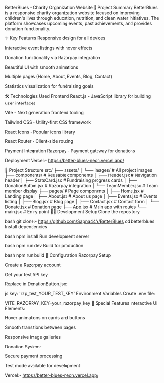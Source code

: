 BetterBlues - Charity Organization Website
📝 Project Summary
BetterBlues is a responsive charity organization website focused on improving children's lives through education, nutrition, and clean water initiatives. The platform showcases upcoming events, past achievements, and provides donation functionality.

✨ Key Features
Responsive design for all devices

Interactive event listings with hover effects

Donation functionality via Razorpay integration

Beautiful UI with smooth animations

Multiple pages (Home, About, Events, Blog, Contact)

Statistics visualization for fundraising goals

🛠️ Technologies Used
Frontend
React.js - JavaScript library for building user interfaces

Vite - Next generation frontend tooling

Tailwind CSS - Utility-first CSS framework

React Icons - Popular icons library

React Router - Client-side routing

Payment Integration
Razorpay - Payment gateway for donations

Deployment
Vercel:- https://better-blues-neon.vercel.app/

📂 Project Structure
src/
├── assets/
│   └── images/          # All project images
├── components/          # Reusable components
│   ├── Header.jsx       # Navigation header
│   ├── StatsCard.jsx    # Fundraising progress cards
│   ├── DonationButton.jsx # Razorpay integration
│   └── TeamMember.jsx   # Team member display
├── pages/               # Page components
│   ├── Home.jsx         # Landing page
│   ├── About.jsx        # About us page
│   ├── Events.jsx       # Events listing
│   ├── Blog.jsx         # Blog page
│   ├── Contact.jsx      # Contact form
│   └── Donate.jsx       # Donation page
├── App.jsx              # Main app with routes
└── main.jsx             # Entry point
🧑‍💻 Development Setup
Clone the repository

bash
git clone:- https://github.com/Sapna44Y/BetterBlues
cd betterblues
Install dependencies

bash
npm install
Run development server

bash
npm run dev
Build for production

bash
npm run build
🔧 Configuration
Razorpay Setup

Create a Razorpay account

Get your test API key

Replace in DonationButton.jsx:

js
key: 'rzp_test_YOUR_TEST_KEY'
Environment Variables
Create .env file:

VITE_RAZORPAY_KEY=your_razorpay_key
🌟 Special Features
Interactive UI Elements:

Hover animations on cards and buttons

Smooth transitions between pages

Responsive image galleries

Donation System:

Secure payment processing

Test mode available for development


Vercel:- https://better-blues-neon.vercel.app/
